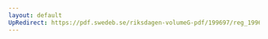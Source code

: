 ```yaml
---
layout: default
UpRedirect: https://pdf.swedeb.se/riksdagen-volumeG-pdf/199697/reg_199697/reg_199697_0405.pdf
---
```

